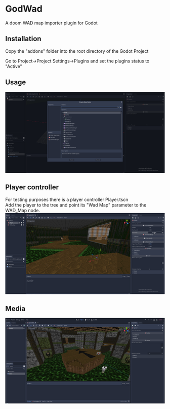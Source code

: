# GodWad
A doom WAD map importer plugin for Godot

## Installation
Copy the "addons" folder into the root directory of the Godot Project

Go to Project->Project Settings->Plugins and set the plugins status to "Active"

## Usage
![](howTo.gif)


## Player controller

For testing purposes there is a player controller Player.tscn  
Add the player to the tree and point its "Wad Map" parameter to the WAD_Map node.  
![](howToPlayer.gif)

## Media 

![](screenshot1.png)